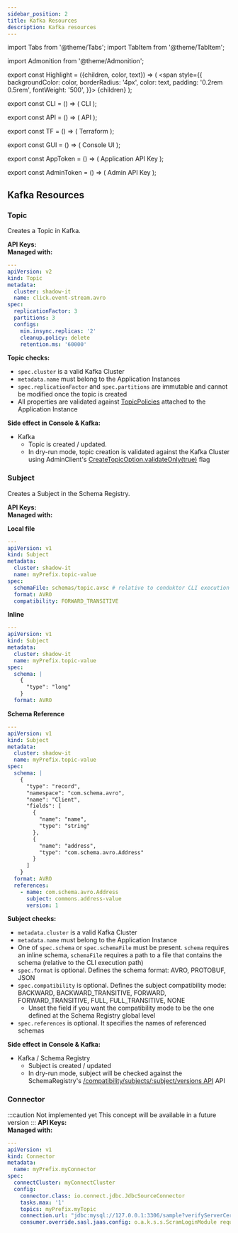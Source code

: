 ```yaml
---
sidebar_position: 2
title: Kafka Resources
description: Kafka resources
---
```



import Tabs from '@theme/Tabs';
import TabItem from '@theme/TabItem';

import Admonition from '@theme/Admonition';

export const Highlight = ({children, color, text}) => (
<span style={{ backgroundColor: color, borderRadius: '4px', color: text, padding: '0.2rem 0.5rem', fontWeight: '500', }}>
{children}
</span>
);

export const CLI = () => (
<Highlight color="#F8F1EE" text="#7D5E54">CLI</Highlight>
);

export const API = () => (
<Highlight color="#E7F9F5" text="#067A6F">API</Highlight>
);

export const TF = () => (
<Highlight color="#FCEFFC" text="#9C2BAD">Terraform</Highlight>
);

export const GUI = () => (
<Highlight color="#F6F4FF" text="#422D84">Console UI</Highlight>
);


export const AppToken = () => (
<Highlight color="#F0F4FF" text="#3451B2">Application API Key</Highlight>
);

export const AdminToken = () => (
<Highlight color="#FEEFF6" text="#CB1D63">Admin API Key</Highlight>
);

## Kafka Resources

### Topic
Creates a Topic in Kafka.

**API Keys:** <AdminToken />  <AppToken />  
**Managed with:** <CLI /> <API /> <GUI />


````yaml
---
apiVersion: v2
kind: Topic
metadata:
  cluster: shadow-it
  name: click.event-stream.avro
spec:
  replicationFactor: 3
  partitions: 3
  configs:
    min.insync.replicas: '2'
    cleanup.policy: delete
    retention.ms: '60000'
````
**Topic checks:**
- `spec.cluster` is a valid Kafka Cluster
- `metadata.name` must belong to the Application Instances
- `spec.replicationFactor` and `spec.partitions` are immutable and cannot be modified once the topic is created
- All properties are validated against [TopicPolicies](#topic-policy) attached to the Application Instance

**Side effect in Console & Kafka:**
- Kafka
  - Topic is created / updated.
  - In dry-run mode, topic creation is validated against the Kafka Cluster using AdminClient's [CreateTopicOption.validateOnly(true)](https://kafka.apache.org/37/javadoc/org/apache/kafka/clients/admin/CreateTopicsOptions.html) flag

### Subject
Creates a Subject in the Schema Registry.

**API Keys:** <AdminToken />  <AppToken />  
**Managed with:** <CLI /> <API /> <GUI />

**Local file**

```yaml
---
apiVersion: v1
kind: Subject
metadata:
  cluster: shadow-it
  name: myPrefix.topic-value
spec:
  schemaFile: schemas/topic.avsc # relative to conduktor CLI execution context
  format: AVRO
  compatibility: FORWARD_TRANSITIVE
```

**Inline**

```yaml
---
apiVersion: v1
kind: Subject
metadata:
  cluster: shadow-it
  name: myPrefix.topic-value
spec:
  schema: |
    {
      "type": "long"
    }
  format: AVRO
```

**Schema Reference**

```yaml
---
apiVersion: v1
kind: Subject
metadata:
  cluster: shadow-it
  name: myPrefix.topic-value
spec:
  schema: |
    {
      "type": "record",
      "namespace": "com.schema.avro",
      "name": "Client",
      "fields": [
        {
          "name": "name",
          "type": "string"
        },
        {
          "name": "address",
          "type": "com.schema.avro.Address"
        }
      ]
    }
  format: AVRO
  references:
    - name: com.schema.avro.Address
      subject: commons.address-value
      version: 1
```

**Subject checks:**
- `metadata.cluster` is a valid Kafka Cluster
- `metadata.name` must belong to the Application Instance
- One of `spec.schema` or `spec.schemaFile` must be present. `schema` requires an inline schema, `schemaFile` requires a path to a file that contains the schema (relative to the CLI execution path)
- `spec.format` is optional. Defines the schema format: AVRO, PROTOBUF, JSON
- `spec.compatibility` is optional. Defines the subject compatibility mode: BACKWARD, BACKWARD_TRANSITIVE, FORWARD, FORWARD_TRANSITIVE, FULL, FULL_TRANSITIVE, NONE
  - Unset the field if you want the compatibility mode to be the one defined at the Schema Registry global level
- `spec.references` is optional. It specifies the names of referenced schemas


**Side effect in Console & Kafka:**
- Kafka / Schema Registry
  - Subject is created / updated
  - In dry-run mode, subject will be checked against the SchemaRegistry's [/compatibility/subjects/:subject/versions API](https://docs.confluent.io/platform/current/schema-registry/develop/api.html#sr-api-compatibility) API

### Connector
:::caution Not implemented yet
This concept will be available in a future version
:::
**API Keys:** <AdminToken />  <AppToken />  
**Managed with:** <CLI /> <API /> <GUI />

```yaml
---
apiVersion: v1
kind: Connector
metadata:
  name: myPrefix.myConnector
spec:
  connectCluster: myConnectCluster
  config:
    connector.class: io.connect.jdbc.JdbcSourceConnector
    tasks.max: '1'
    topics: myPrefix.myTopic
    connection.url: "jdbc:mysql://127.0.0.1:3306/sample?verifyServerCertificate=false&useSSL=true&requireSSL=true"
    consumer.override.sasl.jaas.config: o.a.k.s.s.ScramLoginModule required username="<user>" password="<password>";

```
